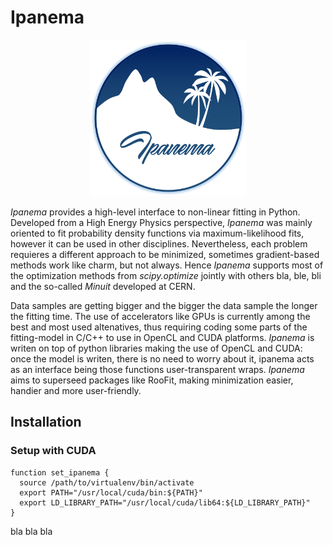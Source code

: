 # Ipanema

<p align="center">
  <img src="ipanema_logo.png" width="250" title="Ipanema Logo">
</p>

_Ipanema_ provides a high-level interface to non-linear fitting in Python.
Developed from a High Energy Physics perspective, _Ipanema_ was mainly oriented to
fit probability density functions via maximum-likelihood fits, however it
can be used in other disciplines. Nevertheless, each problem requieres a 
different approach to be minimized, sometimes gradient-based methods work like
charm, but not always. Hence _Ipanema_ supports most of the optimization methods
from _scipy.optimize_ jointly with
others bla, ble, bli and the so-called _Minuit_ developed at CERN.

Data samples are getting bigger and the bigger the data sample the longer the 
fitting time. The use of accelerators like GPUs is currently among the best and 
most used altenatives, thus requiring coding some parts of the fitting-model 
in C/C++ to use in OpenCL and CUDA platforms. _Ipanema_ is writen on top of python 
libraries making the use of OpenCL and CUDA: once the model is writen, there is no
need to worry about it, ipanema acts as an interface being those functions 
user-transparent wraps. 
_Ipanema_ aims to superseed packages like RooFit, making
minimization easier, handier and more user-friendly.

## Installation 
### Setup with CUDA
```
function set_ipanema {
  source /path/to/virtualenv/bin/activate
  export PATH="/usr/local/cuda/bin:${PATH}"
  export LD_LIBRARY_PATH="/usr/local/cuda/lib64:${LD_LIBRARY_PATH}"
}
```
bla bla bla